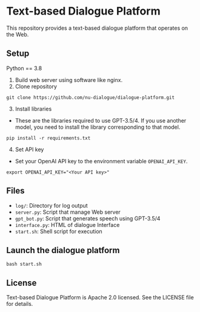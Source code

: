 # Text-based Dialogue Platform
This repository provides a text-based dialogue platform that operates on the Web.
## Setup
Python == 3.8
1. Build web server using software like nginx.
2. Clone repository
  ```
  git clone https://github.com/nu-dialogue/dialogue-platform.git
  ```
3. Install libraries
  - These are the libraries required to use GPT-3.5/4. If you use another model, you need to install the library corresponding to that model.
  ```
  pip install -r requirements.txt
  ```
4. Set API key
  - Set your OpenAI API key to the environment variable `OPENAI_API_KEY`.
  ```
  export OPENAI_API_KEY="<Your API key>"
  ```
## Files
- `log/`: Directory for log output
- `server.py`: Script that manage Web server
- `gpt_bot.py`: Script that generates speech using GPT-3.5/4
- `interface.py`: HTML of dialogue Interface
- `start.sh`: Shell script for execution

## Launch the dialogue platform
```
bash start.sh
```

## License
Text-based Dialogue Platform is Apache 2.0 licensed. See the LICENSE file for details.

